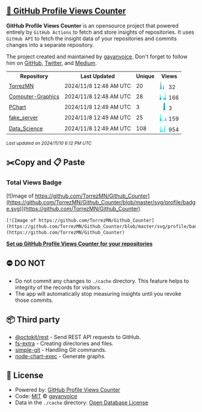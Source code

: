 ## [🚀 GitHub Profile Views Counter](https://github.com/gayanvoice/github-profile-views-counter)
**GitHub Profile Views Counter** is an opensource project that powered entirely by  `GitHub Actions` to fetch and store insights of repositories.
It uses `GitHub API` to fetch the insight data of your repositories and commits changes into a separate repository.

The project created and maintained by [gayanvoice](https://github.com/gayanvoice). Don't forget to follow him on [GitHub](https://github.com/gayanvoice), [Twitter](https://twitter.com/gayanvoice), and [Medium](https://gayanvoice.medium.com/).

<table>
	<tr>
		<th>
			Repository
		</th>
		<th>
			Last Updated
		</th>
		<th>
			Unique
		</th>
		<th>
			Views
		</th>
	</tr>
	<tr>
		<td>
			<a href="https://github.com/TorrezMN/Github_Counter/tree/master/readme/363189585/year.md">
				TorrezMN
			</a>
		</td>
		<td>
			2024/11/8 12:48 AM UTC
		</td>
		<td>
			20
		</td>
		<td>
			<img alt="Response time graph" src="https://github.com/TorrezMN/Github_Counter/raw/master/graph/363189585/small/year.png" height="20"> 32
		</td>
	</tr>
	<tr>
		<td>
			<a href="https://github.com/TorrezMN/Github_Counter/tree/master/readme/155655077/year.md">
				Computer-Graphics
			</a>
		</td>
		<td>
			2024/11/8 12:48 AM UTC
		</td>
		<td>
			28
		</td>
		<td>
			<img alt="Response time graph" src="https://github.com/TorrezMN/Github_Counter/raw/master/graph/155655077/small/year.png" height="20"> 166
		</td>
	</tr>
	<tr>
		<td>
			<a href="https://github.com/TorrezMN/Github_Counter/tree/master/readme/821090249/year.md">
				PChart
			</a>
		</td>
		<td>
			2024/11/8 12:49 AM UTC
		</td>
		<td>
			3
		</td>
		<td>
			<img alt="Response time graph" src="https://github.com/TorrezMN/Github_Counter/raw/master/graph/821090249/small/year.png" height="20"> 3
		</td>
	</tr>
	<tr>
		<td>
			<a href="https://github.com/TorrezMN/Github_Counter/tree/master/readme/290022000/year.md">
				fake_server
			</a>
		</td>
		<td>
			2024/11/8 12:49 AM UTC
		</td>
		<td>
			25
		</td>
		<td>
			<img alt="Response time graph" src="https://github.com/TorrezMN/Github_Counter/raw/master/graph/290022000/small/year.png" height="20"> 159
		</td>
	</tr>
	<tr>
		<td>
			<a href="https://github.com/TorrezMN/Github_Counter/tree/master/readme/182812956/year.md">
				Data_Science
			</a>
		</td>
		<td>
			2024/11/8 12:49 AM UTC
		</td>
		<td>
			108
		</td>
		<td>
			<img alt="Response time graph" src="https://github.com/TorrezMN/Github_Counter/raw/master/graph/182812956/small/year.png" height="20"> 954
		</td>
	</tr>
</table>

<small><i>Last updated on 2024/11/10 6:12 PM UTC</i></small>

## ✂️Copy and 📋 Paste
### Total Views Badge
[![Image of https://github.com/TorrezMN/Github_Counter](https://github.com/TorrezMN/Github_Counter/blob/master/svg/profile/badge.svg)](https://github.com/TorrezMN/Github_Counter)

```readme
[![Image of https://github.com/TorrezMN/Github_Counter](https://github.com/TorrezMN/Github_Counter/blob/master/svg/profile/badge.svg)](https://github.com/TorrezMN/Github_Counter)
```
[**Set up GitHub Profile Views Counter for your repositories**](https://github.com/gayanvoice/github-profile-views-counter)
## ⛔ DO NOT
- Do not commit any changes to `./cache` directory. This feature helps to integrity of the records for visitors.
- The app will automatically stop measuring insights until you revoke those commits.
## 📦 Third party

- [@octokit/rest](https://www.npmjs.com/package/@octokit/rest) - Send REST API requests to GitHub.
- [fs-extra](https://www.npmjs.com/package/fs-extra) - Creating directories and files.
- [simple-git](https://www.npmjs.com/package/simple-git) - Handling Git commands.
- [node-chart-exec](https://www.npmjs.com/package/node-chart-exec) - Generate graphs.
## 📄 License
- Powered by: [GitHub Profile Views Counter](https://github.com/gayanvoice/github-profile-views-counter)
- Code: [MIT](./LICENSE) © [gayanvoice](https://github.com/gayanvoice)
- Data in the `./cache` directory: [Open Database License](https://opendatacommons.org/licenses/odbl/1-0/)